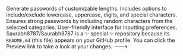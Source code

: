 Generate passwords of customizable lengths.
Includes options to include/exclude lowercase, uppercase, digits, and special characters.
Ensures strong passwords by including random characters from the selected categories.
User-friendly interface for inputting preferences.
Saurabh8787/Saurabh8787 is a ✨ special ✨ repository because its `README.md` (this file) appears on your GitHub profile.
You can click the Preview link to take a look at your changes.
--->
